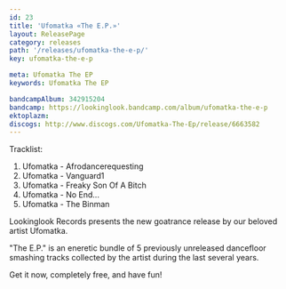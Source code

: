 ```yaml
---
id: 23
title: 'Ufomatka «The E.P.»'
layout: ReleasePage
category: releases
path: '/releases/ufomatka-the-e-p/'
key: ufomatka-the-e-p

meta: Ufomatka The EP
keywords: Ufomatka The EP

bandcampAlbum: 342915204
bandcamp: https://lookinglook.bandcamp.com/album/ufomatka-the-e-p
ektoplazm: 
discogs: http://www.discogs.com/Ufomatka-The-Ep/release/6663582
---
```


Tracklist:

01. Ufomatka - Afrodancerequesting
02. Ufomatka - Vanguard1
03. Ufomatka - Freaky Son Of A Bitch
04. Ufomatka - No End...
05. Ufomatka - The Binman

Lookinglook Records presents the new goatrance release by our beloved artist Ufomatka.

"The E​.​P." is an eneretic bundle of 5 previously unreleased dancefloor smashing tracks collected by the artist during the last several years.

Get it now, completely free, and have fun!
